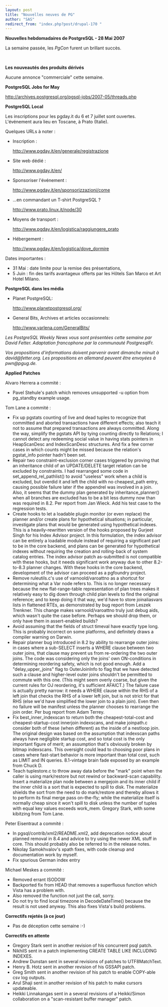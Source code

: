 ```yaml
---
layout: post
title: "Nouvelles neuves de PG"
author: "SAS"
redirect_from: "index.php?post/drupal-170 "
---
```



<p><strong>Nouvelles hebdomadaires de PostgreSQL - 28 Mai 2007</strong></p>

<p>La semaine passée, les <em>PgCon</em> furent un brillant succès.</p>

<br />

<!--more-->


<strong>Les nouveautés des produits dérivés</strong>

<p>Aucune annonce "commerciale" cette semaine.</p>

<p><strong>PostgreSQL Jobs for May</strong></p>

<p><a target="_blank" href="http://archives.postgresql.org/pgsql-jobs/2007-05/threads.php">http://archives.postgresql.org/pgsql-jobs/2007-05/threads.php</a></p>

<p><strong>PostgreSQL Local</strong></p>

<p>Les inscriptions pour les pgday.it du 6 et 7 juillet sont ouvertes. L'événement aura lieu en Toscane, à Prato (Italie).</p>

<p>Quelques URLs à noter&nbsp;:</p>

<ul>

<li>Inscription&nbsp;:

<a target="_blank" href="http://www.pgday.it/en/generale/registrazione">http://www.pgday.it/en/generale/registrazione</a></li>

<li>Site web dédié&nbsp;:

<a target="_blank" href="http://www.pgday.it/en/">http://www.pgday.it/en/</a></li>

<li>Sponsoriser l'événement&nbsp;:

<a target="_blank" href="http://www.pgday.it/en/sponsorizzazioni/come">http://www.pgday.it/en/sponsorizzazioni/come</a></li>

<li>...en commandant un T-shirt PostgreSQL ?

<a target="_blank" href="http://www.prato.linux.it/node/30">http://www.prato.linux.it/node/30</a></li>

<li>Moyens de transport&nbsp;:

<a target="_blank" href="http://www.pgday.it/en/logistica/raggiungere_prato">http://www.pgday.it/en/logistica/raggiungere_prato</a></li>

<li>Hébergement&nbsp;:

<a target="_blank" href="http://www.pgday.it/en/logistica/dove_dormire">http://www.pgday.it/en/logistica/dove_dormire</a></li>

</ul>

<p>Dates importantes&nbsp;:</p>

<ul>

<li>31 Mai&nbsp;: date limite pour la remise des présentations,</li>

<li>5 Juin&nbsp;: fin des tarifs avantageux offerts par les Hôtels San Marco et Art Hotel Milano.</li>

</ul>

<p><strong>PostgreSQL dans les média</strong></p>

<ul>

<li>Planet PostgreSQL:

<a target="_blank" href="http://www.planetpostgresql.org/%3C/li%3E">http://www.planetpostgresql.org/</a></li>

<li>General Bits, Archives et articles occasionnels:

<a target="_blank" href="http://www.varlena.com/GeneralBits/%3C/li%3E">http://www.varlena.com/GeneralBits/</a></li>

</ul>

<p><em>Les PostgreSQL Weekly News vous sont présentées cette semaine par David Fetter. Adaptation francophone par la communauté PostgresqlFr.</em></p>

<p><em>Vos propositions d'informations doivent parvenir avant dimanche minuit à david@fetter.org. Les propositions en allemand peuvent être envoyées à pwn@pgug.de.</em></p>

<p><strong>Applied Patches</strong></p>

<p>Alvaro Herrera a commité&nbsp;:</p>

<ul>

<li>Pavel Stehule's patch which removes unsupported -u option from pg_standby example usage.</li>

</ul>

<p>Tom Lane a commité&nbsp;:</p>

<ul>

<li>Fix up pgstats counting of live and dead tuples to recognize that committed and aborted transactions have different effects; also teach it not to assume that prepared transactions are always committed. Along the way, simplify the pgstats API by tying counting directly to Relations; I cannot detect any redeeming social value in having stats pointers in HeapScanDesc and IndexScanDesc structures. And fix a few corner cases in which counts might be missed because the relation's pgstat_info pointer hadn't been set.</li>

<li>Repair two constraint-exclusion corner cases triggered by proving that an inheritance child of an UPDATE/DELETE target relation can be excluded by constraints. I had rearranged some code in set_append_rel_pathlist() to avoid "useless" work when a child is excluded, but overdid it and left the child with no cheapest_path entry, causing possible failure later if the appendrel was involved in a join. Also, it seems that the dummy plan generated by inheritance_planner() when all branches are excluded has to be a bit less dummy now than was required in 8.2. Per report from Jan Wieck. Add his test case to the regression tests.</li>

<li>Create hooks to let a loadable plugin monitor (or even replace) the planner and/or create plans for hypothetical situations; in particular, investigate plans that would be generated using hypothetical indexes. This is a heavily-rewritten version of the hooks proposed by Gurjeet Singh for his Index Advisor project. In this formulation, the index advisor can be entirely a loadable module instead of requiring a significant part to be in the core backend, and plans can be generated for hypothetical indexes without requiring the creation and rolling-back of system catalog entries. The index advisor patch as-submitted is not compatible with these hooks, but it needs significant work anyway due to other 8.2-to-8.3 planner changes. With these hooks in the core backend, development of the advisor can proceed as a pgfoundry project.</li>

<li>Remove ruleutils.c's use of varnoold/varoattno as a shortcut for determining what a Var node refers to. This is no longer necessary because the new flat-range-table representation of plan trees makes it relatively easy to dig down through child plan levels to find the original reference; and to keep doing it that way, we'd have to store joinaliasvars lists in flattened RTEs, as demonstrated by bug report from Leszek Trenkner. This change makes varnoold/varoattno truly just debug aids, which wasn't quite the case before. Perhaps we should drop them, or only have them in assert-enabled builds?</li>

<li>Avoid assuming that the fields of struct timeval have exactly type long. This is probably incorrect on some platforms, and definitely draws a compiler warning on Darwin.</li>

<li>Repair planner bug introduced in 8.2 by ability to rearrange outer joins: in cases where a sub-SELECT inserts a WHERE clause between two outer joins, that clause may prevent us from re-ordering the two outer joins. The code was considering only the joins' own ON-conditions in determining reordering safety, which is not good enough. Add a "delay_upper_joins" flag to OuterJoinInfo to flag that we have detected such a clause and higher-level outer joins shouldn't be permitted to commute with this one. (This might seem overly coarse, but given the current rules for OJ reordering, it's sufficient AFAICT.) The failure case is actually pretty narrow: it needs a WHERE clause within the RHS of a left join that checks the RHS of a lower left join, but is not strict for that RHS (else we'd have simplified the lower join to a plain join). Even then no failure will be manifest unless the planner chooses to rearrange the join order. Per bug report from Adam Terrey.</li>

<li>Fix best_inner_indexscan to return both the cheapest-total-cost and cheapest-startup-cost innerjoin indexscans, and make joinpath.c consider both of these (when different) as the inside of a nestloop join. The original design was based on the assumption that indexscan paths always have negligible startup cost, and so total cost is the only important figure of merit; an assumption that's obviously broken by bitmap indexscans. This oversight could lead to choosing poor plans in cases where fast-start behavior is more important than total cost, such as LIMIT and IN queries. 8.1-vintage brain fade exposed by an example from Chuck D.</li>

<li>Teach tuplestore.c to throw away data before the "mark" point when the caller is using mark/restore but not rewind or backward-scan capability. Insert a materialize plan node between a mergejoin and its inner child if the inner child is a sort that is expected to spill to disk. The materialize shields the sort from the need to do mark/restore and thereby allows it to perform its final merge pass on-the-fly; while the materialize itself is normally cheap since it won't spill to disk unless the number of tuples with equal key values exceeds work_mem. Gregory Stark, with some kibitzing from Tom Lane.</li>

</ul>

<p>Peter Eisentraut a commité&nbsp;:</p>

<ul>

<li>In pgsql/contrib/xml2/README.xml2, add deprecation notice about planned removal in 8.4 and advice to try using the newer XML stuff in core. This should probably also be referred to in the release notes.</li>

<li>Nikolay Samokhvalov's xpath fixes, with code cleanup and documentation work by myself.</li>

<li>Fix spurious German index entry</li>

</ul>

<p>Michael Meskes a commité&nbsp;:</p>

<ul>

<li>Removed errant ISODOW</li>

<li>Backported fix from HEAD that removes a superfluous function which Vista has a problem with.</li>

<li>Also removed the function not just the call, sorry.</li>

<li>Do not try to find local timezone in DecodeDateTime() because the result is not used anyway. This also fixes Vista's build problems.</li>

</ul>

<p><strong>Correctifs rejetés (à ce jour)</strong></p>

<ul>

<li>Pas de déception cette semaine :-)</li>

</ul>

<p><strong>Correctifs en attente</strong></p>

<ul>

<li>Gregory Stark sent in another revision of his concurrent psql patch.</li>

<li>NikhilS sent in a patch implementing CREATE TABLE LIKE INCLUDING INDEXES.</li>

<li>Andrew Dunstan sent in several revisions of patches to UTF8MatchText.</li>

<li>Henry B. Hotz sent in another revision of his GSSAPI patch.</li>

<li>Greg Smith sent in another revision of his patch to enable COPY-able csv log outputs.</li>

<li>Arul Shaji sent in another revision of his patch to make cursors updateable.</li>

<li>Heikki Linnakangas sent in a several revisions of a Heikki/Simon collaboration on a "scan-resistant buffer manager" patch.</li>

</ul>